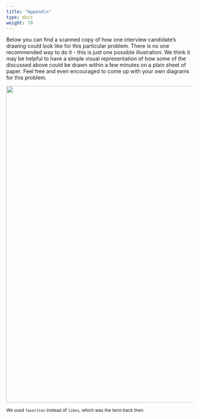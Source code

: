```yaml
---
title: "Appendix"
type: docs
weight: 70
---
```

Below you can find a scanned copy of how one interview candidate’s drawing could look like for this particular problem. There is no one recommended way to do it - this is just one possible illustration. We think it may be helpful to have a simple visual representation of how some of the discussed above could be drawn within a few minutes on a plain sheet of paper. Feel free and even encouraged to come up with your own diagrams for this problem.

<img src="https://train.hiredintech.com/lecture_materials/twitter_problem_system_design.png" width="850px"></img>

<small>We used `favorites` instead of `likes`, which was the term back then.</small>
